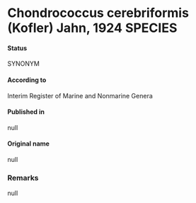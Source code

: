 # Chondrococcus cerebriformis (Kofler) Jahn, 1924 SPECIES

#### Status
SYNONYM

#### According to
Interim Register of Marine and Nonmarine Genera

#### Published in
null

#### Original name
null

### Remarks
null